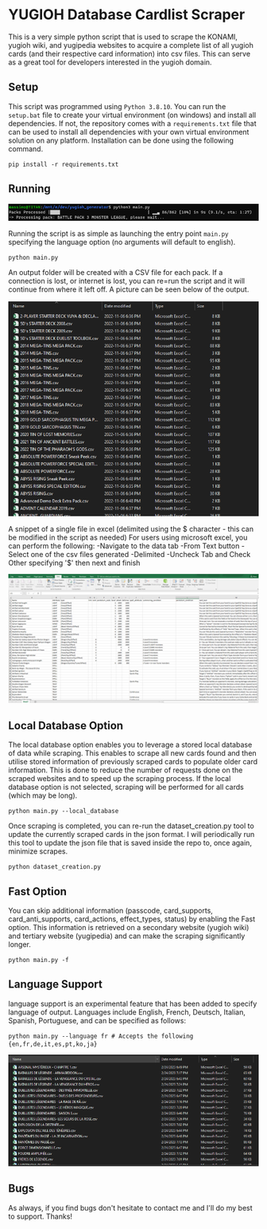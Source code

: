 # YUGIOH Database Cardlist Scraper
This is a very simple python script that is used to scrape the KONAMI, yugioh wiki, and yugipedia websites to acquire a complete list of all yugioh cards (and their respective card information) into csv files. This can serve as a great tool for developers interested in the yugioh domain.

## Setup

This script was programmed using `Python 3.8.10`. You can run the `setup.bat` file to create your virtual environment (on windows) and install all dependencies. If not, the repository comes with a `requirements.txt` file that can be used to install all dependencies with your own virtual environment solution on any platform. Installation can be done using the following command.

```
pip install -r requirements.txt
```

## Running

![](./img/progress_bar.PNG)

Running the script is as simple as launching the entry point `main.py` specifying the language option (no arguments will default to english).

```
python main.py
```

An output folder will be created with a CSV file for each pack. If a connection is lost, or internet is lost, you can re=run the script and it will continue from where it left off. A picture can be seen below of the output.

![](./img/csv_files.PNG)

A snippet of a single file in excel (delimited using the $ character - this can be modified in the script as needed)
For users using microsoft excel, you can perform the following:
-Navigate to the data tab
-From Text button
-Select one of the csv files generated
-Delimited
-Uncheck Tab and Check Other specifying '$' then next and finish

![](./img/excel_output.PNG)


## Local Database Option
The local database option enables you to leverage a stored local database of data while scraping. This enables to scrape all new cards found and then utilise stored information of previously scraped cards to populate older card information. This is done to reduce the number of requests done on the scraped websites and to speed up the scraping process. If the local database option is not selected, scraping will be performed for all cards (which may be long).

```
python main.py --local_database
```

Once scraping is completed, you can re-run the dataset_creation.py tool to update the currently scraped cards in the json format. I will periodically run this tool to update the json file that is saved inside the repo to, once again, minimize scrapes.

```
python dataset_creation.py
```

## Fast Option
You can skip additional information (passcode, card_supports, card_anti_supports, card_actions, effect_types, status) by enabling the Fast option. This information is retrieved on a secondary website (yugioh wiki) and tertiary website (yugipedia) and can make the scraping significantly longer.

```
python main.py -f
```

## Language Support
language support is an experimental feature that has been added to specify language of output. Languages include English, French, Deutsch, Italian, Spanish, Portuguese, and can be specified as follows:

```
python main.py --language fr # Accepts the following {en,fr,de,it,es,pt,ko,ja}
```
![](./img/csv_files_fr.PNG)

## Bugs
As always, if you find bugs don't hesitate to contact me and I'll do my best to support. Thanks!